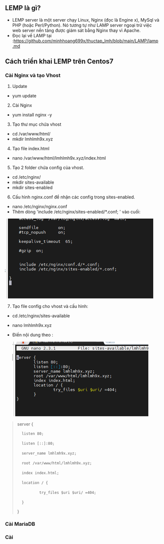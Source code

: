 ## LEMP là gì?
- LEMP server là một server chạy Linux, Nginx (đọc là Engine x), MySql và PHP (hoặc Perl/Python). Nó tương tự như LAMP server ngoại trừ việc web server nền tảng được giám sát bằng Nginx thay vì Apache.
- Đọc lại về LAMP tại :https://github.com/minhhoang699x/thuctap_lmh/blob/main/LAMP/lamp.md

## Cách triển khai LEMP trên Centos7
### Cài Nginx và tạo Vhost 
1. Update 
- yum update
2. Cài Nginx
- yum install nginx -y
3. Tạo thư mục chứa vhost
- cd /var/www/html/
- mkdir lmhlmh9x.xyz
4. Tạo file index.html
- nano /var/www/html/lmhlmh9x.xyz/index.html
5. Tạo 2 folder chứa config của vhost.
- cd /etc/nginx/
- mkdir sites-available
- mkdir sites-enabled
6. Cấu hình nginx.conf để nhận các config trong sites-enabled.
- nano /etc/nginx/nginx.conf
- Thêm dòng 'include /etc/nginx/sites-enabled/*.conf; ' vào cuối:

<img src="image/5.PNG">

7. Tạo file config cho vhost và cấu hình:
- cd /etc/nginx/sites-available
- nano lmhlmh9x.xyz
- Điền nội dung theo :

    <img src="image/6.PNG">
>
> server {
>
>       listen 80;
>
>       listen [::]:80;
>
>       server_name lmhlmh9x.xyz;
>
>       root /var/www/html/lmhlmh9x.xyz;
>
>       index index.html;
>
>       location / {
>
>               try_files $uri $uri/ =404;
>
>       }
>
>}
>


### Cài MariaDB
### Cài 
